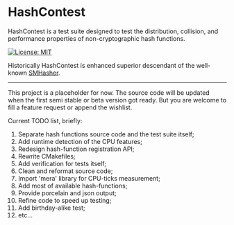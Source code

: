 # HashContest

HashContest is a test suite designed to test the distribution, collision, and performance properties of non-cryptographic hash functions.

[![License: MIT](https://img.shields.io/badge/License-MIT-yellow.svg)](https://opensource.org/licenses/MIT)

Historically HashContest is enhanced superior descendant of the well-known [SMHasher](https://github.com/aappleby/smhasher/wiki).

-----------------------------------------------------------------------

This project is a placeholder for now.
The source code will be updated when the first semi stable or beta version got ready.
But you are welcome to fill a feature request or append the wishlist.

Current TODO list, briefly:
 1. Separate hash functions source code and the test suite itself;
 2. Add runtime detection of the CPU features;
 3. Redesign hash-function registration API;
 4. Rewrite CMakefiles;
 5. Add verification for tests itself;
 6. Clean and reformat source code;
 7. Import 'mera' library for CPU-ticks measurement;
 8. Add most of available hash-functions;
 9. Provide porcelain and json output;
 10. Refine code to speed up testing;
 11. Add birthday-alike test;
 12. etc...
